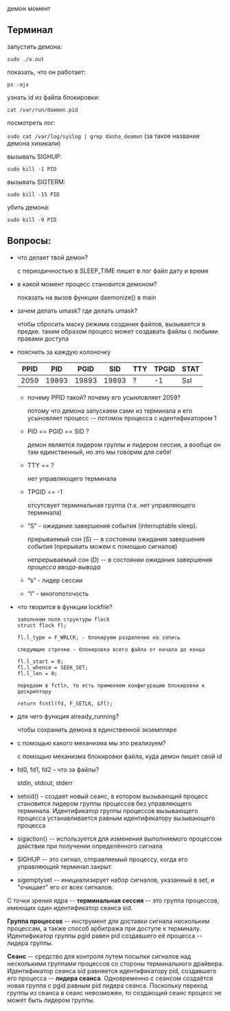демон момент

Терминал
--
запустить демона: 

`sudo ./a.out`
 
показать, что он работает:

`ps -ajx`

узнать id из файла блокировки:

`cat /var/run/daemon.pid`

посмотреть лог:

`sudo cat /var/log/syslog | grep dasha_deamon` (за такое название демона хихикали)

вызывать SIGHUP:

`sudo kill -1 PID`

вызывать SIGTERM:

`sudo kill -15 PID` 

убить демона:

`sudo kill -9 PID`


Вопросы:
-- 

- что делает твой демон?

  с периодичностью в SLEEP_TIME пишет в лог файл дату и время

- в какой момент процесс становится демоном?

  показать на вызов функции daemonize() в main

- зачем делать umask? где делать umask?

  чтобы сбросить маску режима создания файлов, вызывается в предке. таким образом процесс может создавать файлы с любыми правами доступа

- пояснить за каждую колоночку

  | PPID | PID | PGID | SID | TTY | TPGID | STAT |
  |------|-----|------|-----|------|------|------|
  | 2059 | 19893 | 19893 |   19893 | ? | -1 | Ssl | 

  - почему PPID такой? почему его усынловляет 2059? 

    потому что демона запускаем сами из терминала и его усыновляет процесс -- потомок процесса с идентификатором 1

  - PID == PGID == SID ?
  
    демон является лидером группы и лидером сессии, а вообще он там единственный, но это мы говорим для себя!

  - TTY == ? 
  
    нет управляющего терминала

  - TPGID == -1 
  
    отсутсвует терминальная группа (т.к. нет управляющего терминала)

  - “S” - ожидание завершения события (interruptable sleep). 
  
    прерываемый сон (S) -- в состоянии ожидания завершения *события* (прерывать можем с помощью сигналов)
  
    непрерываемый сон (D) -- в состоянии ожидания завершения *процесса ввода-вывода*

  - “s” - лидер сессии
  - “l” - многопоточость
  
- что творится в функции lockfile?
   
  ```
  заполняем поля структуры flock
  struct flock fl;
   
  fl.l_type = F_WRLCK; - блокируем разделение на запись
  
  следующие строчки - блокировка всего файла от начала до конца
  
  fl.l_start = 0;
  fl.l_whence = SEEK_SET;
  fl.l_len = 0;
  
  передаем в fctln, то есть применяем конфигурацию блокировки к дескриптору

  return fcntl(fd, F_SETLK, &fl);
  ```
  

- для чего функция already_running?
  
  чтобы сохранить демона в единственной экземпляре

- с помощью какого механизма мы это реализуем?

  с помощью механизма блокировки файла, куда демон пишет свой id
  
  
- fd0, fd1, fd2 - что за файлы? 

  stdin, stdout, stderr

- setsid() - создает новый сеанс, в котором вызывающий процесс становится лидером группы процессов без управляющего терминала. Идентификатор группы процессов вызывающего процесса устанавливается равным идентификатору вызывающего процесса

- sigaction() -- используется для изменения выполняемого процессом действия при получении определённого сигнала

- SIGHUP -- это сигнал, отправляемый процессу, когда его управляющий терминал закрыт.
  
- sigemptyset -- инициализирует набор сигналов, указанный в set, и "очищает" его от всех сигналов.
  
С точки зрения ядра -- **терминальная сессия** -- это группа процессов, имеющих один идентификатор сеанса sid.

**Группа процессов** -- инструмент для доставки сигнала нескольким процессам, а также способ арбитража при доступе к терминалу. Идентификатор группы pgid равен pid создавшего её процесса -- лидера группы. 

**Сеанс** -- средство для контроля путем посылки сигналов над несколькими группами процессов со стороны терминального драйвера. Идентификатор сеанса sid равняется идентификатору pid, создавшего его процесса -- **лидера сеанса**. Одновременно с сеансом создаётся новая группа с pgid равным pid лидера сеанса. Поскольку переход группы из сеанса в сеанс невозможен, то создающий сеанс процесс не может быть лидером группы.